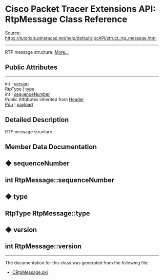 # Cisco Packet Tracer Extensions API: RtpMessage Class Reference

Source: https://tutorials.ptnetacad.net/help/default/IpcAPI/struct_rtp_message.html

---

RTP message structure. [More...](struct_rtp_message.html#details)

##  Public Attributes  
  
---  
int | [version](struct_rtp_message.html#a9816974b7080c06382018bc3955ed493)  
RtpType | [type](struct_rtp_message.html#ac152453d026014c469197e43d2b66edb)  
int | [sequenceNumber](struct_rtp_message.html#a0ec0c6ca9be76cdb787ddf1f2b7be240)  
Public Attributes inherited from [Header](struct_header.html)  
[Pdu](struct_pdu.html) | [payload](struct_header.html#a07ee8693faef1e16c65765b5bcdc366d)  
  
## Detailed Description

RTP message structure. 

## Member Data Documentation

## ◆ sequenceNumber

int RtpMessage::sequenceNumber  
---  
  
## ◆ type

RtpType RtpMessage::type  
---  
  
## ◆ version

int RtpMessage::version  
---  
  
* * *

The documentation for this class was generated from the following file:

  * [CRtpMessage.pki](_c_rtp_message_8pki.html)


